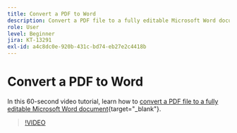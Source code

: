 ```yaml
---
title: Convert a PDF to Word
description: Convert a PDF file to a fully editable Microsoft Word document
role: User
level: Beginner
jira: KT-13291
exl-id: a4c8dc0e-920b-431c-bd74-eb27e2c4418b
---
```

# Convert a PDF to Word

In this 60-second video tutorial, learn how to [convert a PDF file to a fully editable Microsoft Word document](https://www.adobe.com/acrobat/online/pdf-to-word.html){target="_blank"}.

>[!VIDEO](https://video.tv.adobe.com/v/3411376?quality=12&learn=on&hidetitle=true)
